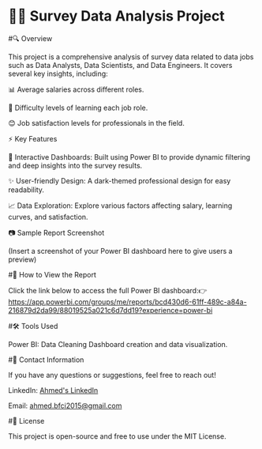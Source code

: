 ﻿# 👨‍💻 Survey Data Analysis Project

#🔍 Overview

This project is a comprehensive analysis of survey data related to data jobs such as Data Analysts, Data Scientists, and Data Engineers. It covers several key insights, including:

📊 Average salaries across different roles.

🏇 Difficulty levels of learning each job role.

😊 Job satisfaction levels for professionals in the field.

⚡ Key Features

📌 Interactive Dashboards: Built using Power BI to provide dynamic filtering and deep insights into the survey results.

✨ User-friendly Design: A dark-themed professional design for easy readability.

📈 Data Exploration: Explore various factors affecting salary, learning curves, and satisfaction.

📷 Sample Report Screenshot

(Insert a screenshot of your Power BI dashboard here to give users a preview)

#🚀 How to View the Report

Click the link below to access the full Power BI dashboard:👉 https://app.powerbi.com/groups/me/reports/bcd430d6-61ff-489c-a84a-216879d2da99/88019525a021c6d7dd19?experience=power-bi


#🛠 Tools Used

Power BI: Data Cleaning Dashboard creation and data visualization.

#📮 Contact Information

If you have any questions or suggestions, feel free to reach out!

LinkedIn: [Ahmed's LinkedIn](https://www.linkedin.com/in/ahmed-shaheen-b01395161/)

Email: ahmed.bfci2015@gmail.com

#🌂 License

This project is open-source and free to use under the MIT License.
